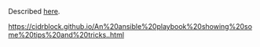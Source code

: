 Described [here](https://cidrblock.github.io/An%20ansible%20playbook%20showing%20some%20tips%20and%20tricks..html).

https://cidrblock.github.io/An%20ansible%20playbook%20showing%20some%20tips%20and%20tricks..html
